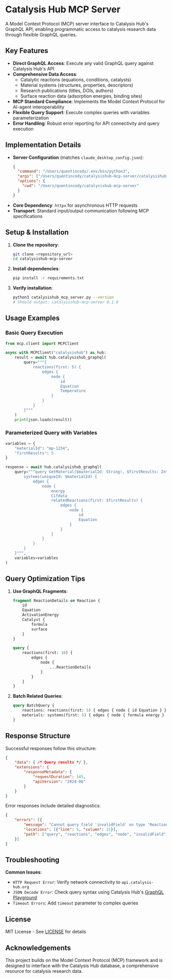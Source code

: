 # Catalysis Hub MCP Server

A Model Context Protocol (MCP) server interface to Catalysis Hub's GraphQL API, enabling programmatic access to catalysis research data through flexible GraphQL queries.

## Key Features

- **Direct GraphQL Access**: Execute any valid GraphQL query against Catalysis Hub's API
- **Comprehensive Data Access**:
  - Catalytic reactions (equations, conditions, catalysts)
  - Material systems (structures, properties, descriptors)
  - Research publications (titles, DOIs, authors)
  - Surface reaction data (adsorption energies, binding sites)
- **MCP Standard Compliance**: Implements the Model Context Protocol for AI-agent interoperability
- **Flexible Query Support**: Execute complex queries with variables parameterization
- **Error Handling**: Robust error reporting for API connectivity and query execution

## Implementation Details

- **Server Configuration** (matches `claude_desktop_config.json`):
  ```json
  {
    "command": "/Users/quentincody/.env/bin/python3",
    "args": ["/Users/quentincody/catalysishub-mcp-server/catalysishub_mcp_server.py"],
    "options": {
      "cwd": "/Users/quentincody/catalysishub-mcp-server"
    }
  }
  ```
- **Core Dependency**: `httpx` for asynchronous HTTP requests
- **Transport**: Standard input/output communication following MCP specifications

## Setup & Installation

1. **Clone the repository**:
   ```bash
   git clone <repository_url>
   cd catalysishub-mcp-server
   ```

2. **Install dependencies**:
   ```bash
   pip install -r requirements.txt
   ```

3. **Verify installation**:
   ```bash
   python3 catalysishub_mcp_server.py --version
   # Should output: catalysishub-mcp-server 0.1.0
   ```

## Usage Examples

### Basic Query Execution
```python
from mcp.client import MCPClient

async with MCPClient("catalysishub") as hub:
    result = await hub.catalysishub_graphql(
        query="""{
            reactions(first: 5) {
                edges {
                    node {
                        id
                        Equation
                        Temperature
                    }
                }
            }
        }"""
    )
    print(json.loads(result))
```

### Parameterized Query with Variables
```python
variables = {
    "materialId": "mp-1234",
    "firstResults": 5
}

response = await hub.catalysishub_graphql(
    query="""query GetMaterial($materialId: String!, $firstResults: Int!) {
        systems(uniqueId: $materialId) {
            edges {
                node {
                    energy
                    Cifdata
                    relatedReactions(first: $firstResults) {
                        edges {
                            node {
                                id
                                Equation
                            }
                        }
                    }
                }
            }
        }
    }""",
    variables=variables
)
```

## Query Optimization Tips

1. **Use GraphQL Fragments**:
   ```graphql
   fragment ReactionDetails on Reaction {
       id
       Equation
       ActivationEnergy
       Catalyst {
           formula
           surface
       }
   }
   
   query {
       reactions(first: 10) {
           edges {
               node {
                   ...ReactionDetails
               }
           }
       }
   }
   ```

2. **Batch Related Queries**:
   ```graphql
   query BatchQuery {
       reactions: reactions(first: 5) { edges { node { id Equation } } }
       materials: systems(first: 5) { edges { node { formula energy } } }
   }
   ```

## Response Structure

Successful responses follow this structure:
```json
{
    "data": { /* Query results */ },
    "extensions": {
        "responseMetadata": {
            "requestDuration": 145,
            "apiVersion": "2024-06"
        }
    }
}
```

Error responses include detailed diagnostics:
```json
{
    "errors": [{
        "message": "Cannot query field 'invalidField' on type 'Reaction'",
        "locations": [{"line": 5, "column": 21}],
        "path": ["query", "reactions", "edges", "node", "invalidField"]
    }]
}
```

## Troubleshooting

**Common Issues**:
- `HTTP Request Error`: Verify network connectivity to `api.catalysis-hub.org`
- `JSON Decode Error`: Check query syntax using Catalysis Hub's [GraphQL Playground](https://www.catalysis-hub.org/api/graphql)
- `Timeout Errors`: Add `timeout` parameter to complex queries

## License

MIT License - See [LICENSE](LICENSE) for details

## Acknowledgements

This project builds on the Model Context Protocol (MCP) framework and is designed to interface with the Catalysis Hub database, a comprehensive resource for catalysis research data.